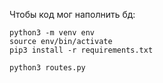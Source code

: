 Чтобы код мог наполнить бд:

```shell
python3 -m venv env
source env/bin/activate
pip3 install -r requirements.txt

python3 routes.py
```